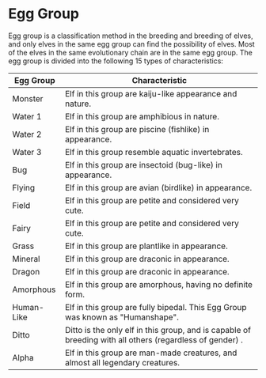 # Egg Group

Egg group is a classification method in the breeding and breeding of elves, and only elves in the same egg group can find the possibility of elves. Most of the elves in the same evolutionary chain are in the same egg group. The egg group is divided into the following 15 types of characteristics:

| Egg Group  | Characteristic                                                                                           |
| ---------- | -------------------------------------------------------------------------------------------------------- |
| Monster    | Elf in this group are kaiju-like appearance and nature.                                                  |
| Water 1    | Elf in this group are amphibious in nature.                                                              |
| Water 2    | Elf in this group are piscine (fishlike) in appearance.                                                  |
| Water 3    | Elf in this group resemble aquatic invertebrates.                                                        |
| Bug        | Elf in this group are insectoid (bug-like) in appearance.                                                |
| Flying     | Elf in this group are avian (birdlike) in appearance.                                                    |
| Field      | Elf in this group are petite and considered very cute.                                                   |
| Fairy      | Elf in this group are petite and considered very cute.                                                   |
| Grass      | Elf in this group are plantlike in appearance.                                                           |
| Mineral    | Elf in this group are draconic in appearance.                                                            |
| Dragon     | Elf in this group are draconic in appearance.                                                            |
| Amorphous  | Elf in this group are amorphous, having no definite form.                                                |
| Human-Like | Elf in this group are fully bipedal. This Egg Group was known as "Humanshape".                           |
| Ditto      | Ditto is the only elf in this group, and is capable of breeding with all others (regardless of gender) . |
| Alpha      | Elf in this group are man-made creatures, and almost all legendary creatures.                            |
